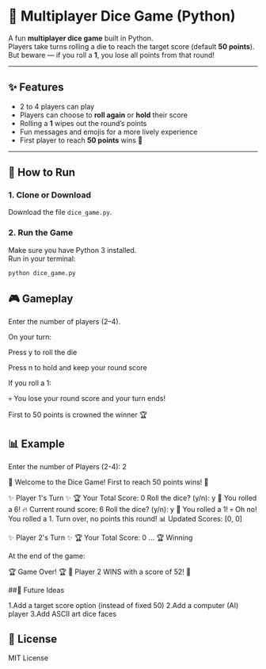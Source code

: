 # 🎲 Multiplayer Dice Game (Python)

A fun **multiplayer dice game** built in Python.  
Players take turns rolling a die to reach the target score (default **50 points**).  
But beware — if you roll a **1**, you lose all points from that round!  

---

## ✨ Features
- 2 to 4 players can play  
- Players can choose to **roll again** or **hold** their score  
- Rolling a **1** wipes out the round’s points  
- Fun messages and emojis for a more lively experience  
- First player to reach **50 points** wins 🎯  

---

## 🚀 How to Run

### 1. Clone or Download
Download the file `dice_game.py`.

### 2. Run the Game
Make sure you have Python 3 installed.  
Run in your terminal:

```bash
python dice_game.py
```

## 🎮 Gameplay

Enter the number of players (2–4).

On your turn:

Press y to roll the die

Press n to hold and keep your round score

If you roll a 1:

💀 You lose your round score and your turn ends!

First to 50 points is crowned the winner 🏆

## 📊 Example
Enter the number of Players (2-4): 2

🎲 Welcome to the Dice Game! First to reach 50 points wins! 🎯

✨ Player 1's Turn ✨
🏆 Your Total Score: 0
Roll the dice? (y/n): y
🎲 You rolled a 6!
🔥 Current round score: 6
Roll the dice? (y/n): y
🎲 You rolled a 1!
💀 Oh no! You rolled a 1. Turn over, no points this round!
📊 Updated Scores: [0, 0]

✨ Player 2's Turn ✨
🏆 Your Total Score: 0
...
🏆 Winning

At the end of the game:

🏆 Game Over! 🏆
🎉 Player 2 WINS with a score of 52! 🎉

##🔮 Future Ideas

1.Add a target score option (instead of fixed 50)
2.Add a computer (AI) player
3.Add ASCII art dice faces
## 📜 License

MIT License
